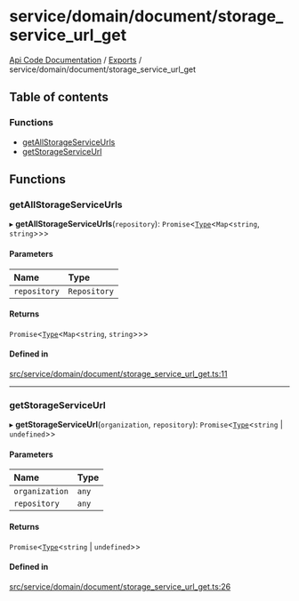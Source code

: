 # service/domain/document/storage\_service\_url\_get
 
[Api Code Documentation](../README.md) / [Exports](../modules.md) / service/domain/document/storage\_service\_url\_get

## Table of contents

### Functions

- [getAllStorageServiceUrls](service_domain_document_storage_service_url_get.md#getallstorageserviceurls)
- [getStorageServiceUrl](service_domain_document_storage_service_url_get.md#getstorageserviceurl)

## Functions

### getAllStorageServiceUrls

▸ **getAllStorageServiceUrls**(`repository`): `Promise`\<[`Type`](result.md#type)\<`Map`\<`string`, `string`\>\>\>

#### Parameters

| Name | Type |
| :------ | :------ |
| `repository` | `Repository` |

#### Returns

`Promise`\<[`Type`](result.md#type)\<`Map`\<`string`, `string`\>\>\>

#### Defined in

[src/service/domain/document/storage_service_url_get.ts:11](https://github.com/openkfw/TruBudget/blob/2e43ea7/api/src/service/domain/document/storage_service_url_get.ts#L11)

___

### getStorageServiceUrl

▸ **getStorageServiceUrl**(`organization`, `repository`): `Promise`\<[`Type`](result.md#type)\<`string` \| `undefined`\>\>

#### Parameters

| Name | Type |
| :------ | :------ |
| `organization` | `any` |
| `repository` | `any` |

#### Returns

`Promise`\<[`Type`](result.md#type)\<`string` \| `undefined`\>\>

#### Defined in

[src/service/domain/document/storage_service_url_get.ts:26](https://github.com/openkfw/TruBudget/blob/2e43ea7/api/src/service/domain/document/storage_service_url_get.ts#L26)
